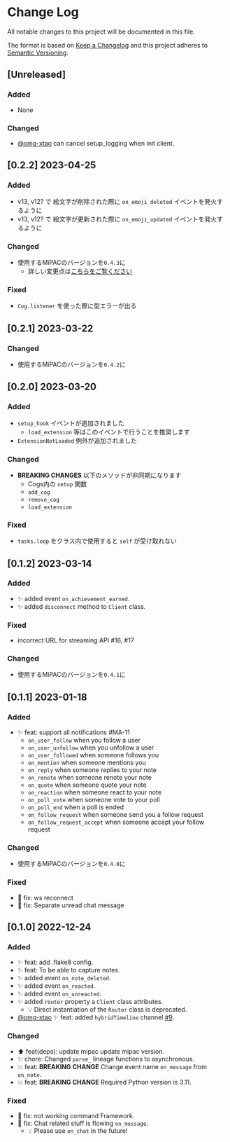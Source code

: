 # Change Log

All notable changes to this project will be documented in this file.

The format is based on [Keep a Changelog](http://keepachangelog.com/)
and this project adheres to [Semantic Versioning](http://semver.org/).

## [Unreleased]

### Added

- None

### Changed

- [@omg-xtao](https://github.com/omg-xtao) can cancel setup_logging when init client.

## [0.2.2] 2023-04-25

### Added

- v13, v12? で 絵文字が削除された際に `on_emoji_deleted` イベントを発火するように
- v13, v12? で 絵文字が更新された際に `on_emoji_updated` イベントを発火するように

### Changed

- 使用するMiPACのバージョンを`0.4.3`に
  - 詳しい変更点は[こちらをご覧ください](https://github.com/yupix/MiPAC/releases)

### Fixed

- `Cog.listener` を使った際に型エラーが出る

## [0.2.1] 2023-03-22

### Changed

- 使用するMiPACのバージョンを`0.4.2`に

## [0.2.0] 2023-03-20

### Added

- `setup_hook` イベントが追加されました
  - `load_extension` 等はこのイベントで行うことを推奨します
- `ExtensionNotLoaded` 例外が追加されました

### Changed

- **BREAKING CHANGES** 以下のメソッドが非同期になります
  - Cogs内の `setup` 関数
  - `add_cog`
  - `remove_cog`
  - `load_extension`

### Fixed

- `tasks.loop` をクラス内で使用すると `self` が受け取れない

## [0.1.2] 2023-03-14

### Added

- ✨ added event `on_achievement_earned`.
- ✨ added `disconnect` method to `Client` class.

### Fixed

- incorrect URL for streaming API #16, #17

### Changed

- 使用するMiPACのバージョンを`0.4.1`に

## [0.1.1] 2023-01-18

### Added

- ✨ feat: support all notifications #MA-11
  - `on_user_follow` when you follow a user
  - `on_user_unfollow` when you unfollow a user
  - `on_user_followed` when someone follows you
  - `on_mention` when someone mentions you
  - `on_reply` when someone replies to your note
  - `on_renote` when someone renote your note
  - `on_quote` when someone quote your note
  - `on_reaction` when someone react to your note
  - `on_poll_vote` when someone vote to your poll
  - `on_poll_end` when a poll is ended
  - `on_follow_request` when someone send you a follow request
  - `on_follow_request_accept` when someone accept your follow request

### Changed

- 使用するMiPACのバージョンを`0.4.0`に

### Fixed

- 🐛 fix: ws reconnect
- 🐛 fix: Separate unread chat message

## [0.1.0] 2022-12-24

### Added

- ✨ feat: add .flake8 config.
- ✨ feat: To be able to capture notes.
- ✨ added event `on_note_deleted`.
- ✨ added event `on_reacted`.
- ✨ added event `on_unreacted`.
- ✨ added `router` property a `Client` class attributes.
    - 💡 Direct instantiation of the `Router` class is deprecated.
- [@omg-xtao](https://github.com/omg-xtao) ✨ feat: added `hybridTimeline` channel [#9](https://github.com/yupix/MiPA/pull/9).


### Changed

- ⬆️ feat(deps): update mipac update mipac version.
- ✨ chore: Changed `parse_` lineage functions to asynchronous.
- 💥 feat: **BREAKING CHANGE** Change event name `on_message` from `on_note`.
- 💥 feat: **BREAKING CHANGE** Required Python version is 3.11.

### Fixed

- 🐛 fix: not working command Framework.
- 🐛 fix: Chat related stuff is flowing `on_message`.
    - 💡 Please use `on_chat` in the future!
